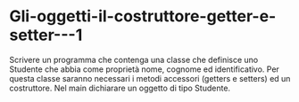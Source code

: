 # Gli-oggetti-il-costruttore-getter-e-setter---1
Scrivere un programma che contenga una classe che definisce uno Studente che abbia come proprietà nome, cognome ed identificativo.
Per questa classe saranno necessari i metodi accessori (getters e setters) ed un costruttore.
Nel main dichiarare un oggetto di tipo Studente.
